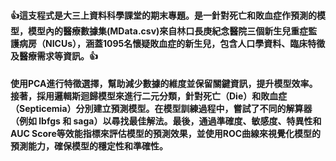 <h4><b>👍這支程式是大三上資料科學課堂的期末專題。是一針對死亡和敗血症作預測的模型，模型內的醫療數據集(MData.csv)來自林口長庚紀念醫院三個新生兒重症監護病房（NICUs），涵蓋1095名懷疑敗血症的新生兒，包含人口學資料、臨床特徵及醫療需求等資訊。👍</b></h4>

<h4>使用PCA進行特徵選擇，幫助減少數據的維度並保留關鍵資訊，提升模型效率。接著，採用邏輯斯迴歸模型來進行二元分類，針對死亡（Die）和敗血症（Septicemia）分別建立預測模型。在模型訓練過程中，嘗試了不同的解算器（例如 lbfgs 和 saga）以尋找最佳解法。最後，通過準確度、敏感度、特異性和AUC Score等效能指標來評估模型的預測效果，並使用ROC曲線來視覺化模型的預測能力，確保模型的穩定性和準確性。</h4>
